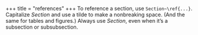 +++
title = "references"
+++
To reference a section, use `Section~\ref{...}`. Capitalize *Section* and use
a tilde to make a nonbreaking space. (And the same for tables and figures.) Always use *Section*, even when it’s a subsection or subsubsection.
